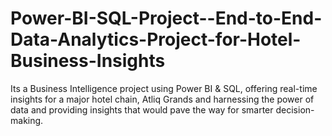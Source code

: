 # Power-BI-SQL-Project--End-to-End-Data-Analytics-Project-for-Hotel-Business-Insights
Its a  Business Intelligence project using Power BI &amp; SQL, offering real-time insights for a major hotel chain, Atliq Grands and harnessing the power of data and providing insights that would pave the way for smarter decision-making.

